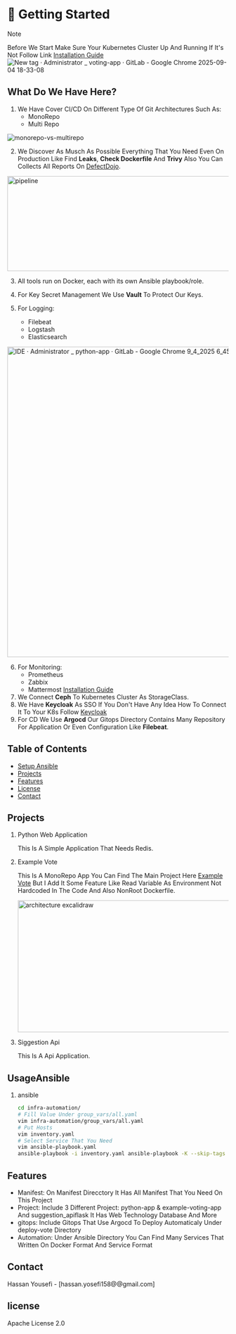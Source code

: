 # 🚀 Getting Started
> [!NOTE]
> Before We Start Make Sure Your Kubernetes Cluster Up And Running If It's Not Follow Link [Installation Guide](https://kubernetes.io/docs/setup/production-environment/tools/kubeadm/install-kubeadm/)
![New tag · Administrator _ voting-app · GitLab - Google Chrome 2025-09-04 18-33-08](https://github.com/user-attachments/assets/99424d27-5caa-4a5d-8e9f-b59239251ea1)

## What Do We Have Here? 
1. We Have Cover CI/CD On Different Type Of Git Architectures Such As:
   - MonoRepo 
   - Multi Repo

![monorepo-vs-multirepo](https://github.com/user-attachments/assets/757f21b2-4870-4279-b529-375e6f0f8f3a)

2. We Discover As Musch As Possible Everything That You Need Even On Production Like Find **Leaks**, **Check Dockerfile** And **Trivy** Also You Can Collects All Reports On [DefectDojo](https://defectdojo.com/).
<img width="1849" height="216" alt="pipeline" src="https://github.com/user-attachments/assets/8a4a10a6-4106-4d4d-8ecd-05678cd7b6ba" />

3. All tools run on Docker, each with its own Ansible playbook/role.
4. For Key Secret Management We Use **Vault** To Protect Our Keys.

5. For Logging:
   - Filebeat
   - Logstash
   - Elasticsearch
<img width="1633" height="706" alt="IDE · Administrator _ python-app · GitLab - Google Chrome 9_4_2025 6_45_36 PM" src="https://github.com/user-attachments/assets/7d5528f3-70ca-4d59-8ff1-6a1e1f07070d" />

6. For Monitoring:
   - Prometheus
   - Zabbix
   - Mattermost [Installation Guide](https://docs.mattermost.com/deployment-guide/server/deploy-containers.html)
7. We Connect **Ceph** To Kubernetes Cluster As StorageClass.
8. We Have **Keycloak** As SSO If You Don't Have Any Idea How To Connect It To Your K8s Follow [Keycloak](https://medium.com/@hassan.yosefi158/how-use-keycloak-for-k8s-ae79a42a6881)
9. For CD We Use **Argocd** Our Gitops Directory Contains Many Repository For Application Or Even Configuration Like **Filebeat**.

## Table of Contents
- [Setup Ansible](#UsageAnsible)
- [Projects](#Projects)
- [Features](#features)
- [License](#license)
- [Contact](#Contact)
## Projects
1. Python Web Application
   
   This Is A Simple Application That Needs Redis.
   
2. Example Vote
   
   This Is A MonoRepo App You Can Find The Main Project Here [Example Vote](https://github.com/dockersamples/example-voting-app.git) But I Add It Some Feature Like Read Variable As Environment Not Hardcoded In The Code And Also NonRoot Dockerfile.
   
   <img width="500" height="300" alt="architecture excalidraw" src="https://github.com/user-attachments/assets/f5192dd1-4899-4002-87e0-e05fa81b4892" />

4. Siggestion Api
   
   This Is A Api Application.
   
## UsageAnsible
1. ansible
    ```bash
    cd infra-automation/
    # Fill Value Under group_vars/all.yaml
    vim infra-automation/group_vars/all.yaml
    # Put Hosts
    vim inventory.yaml
    # Select Service That You Need
    vim ansible-playbook.yaml
    ansible-playbook -i inventory.yaml ansible-playbook -K --skip-tags down
     ``` 
## Features
- Manifest: On Manifest Direcctory It Has All Manifest That You Need On This Project
- Project: Include 3 Different Project:  python-app & example-voting-app And suggestion_apiflask It Has Web Technology Database And More 
- gitops: Include Gitops That Use Argocd To Deploy Automaticaly Under deploy-vote Directory
- Automation: Under Ansible Directory You Can Find Many Services That Written On Docker Format And Service Format

## Contact
Hassan Yousefi - [hassan.yosefi158@@gmail.com]

## license
Apache License 2.0
